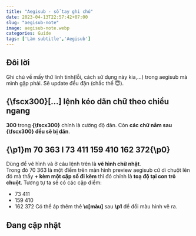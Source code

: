 ```yaml
---
title: "Aegisub - sổ tay ghi chú"
date: 2023-04-13T22:57:42+07:00
slug: "aegisub-note"
image: aegisub-note.webp
categories: Guide
tags: ['Làm subtitle','Aegisub']
---
```

## Đôi lời   
Ghi chú về mấy thứ linh tinh(lỗi, cách sử dụng này kia,...) trong aegisub mà mình gặp phải. Sẽ update đều đặn (chắc thế 😇).   
## {\fscx300}[...] lệnh kéo dãn chữ theo chiều ngang
**300** trong **{\fscx300}** chính là cường độ dãn. Còn **các chữ nằm sau {\fscx300} đều sẽ bị dãn**. 
## {\p1}m 70 363 l 73 411 159 410 162 372{\p0}
Dùng để vẽ hình và ở câu lệnh trên là **vẽ hình chữ nhật**.   
Trong đó 70 363 là một điểm trên màn hình preview aegisub cứ di chuột lên đó mà thấy **+ kèm một cặp số đi kèm** thì đó chính là **toạ độ tại con trỏ chuột**.
Tương tự ta sẽ có các cặp điểm:
- 73 411
- 159 410
- 162 372
Có thể áp thêm thẻ **\c[màu]** sau **\p1** để đổi màu hình vẽ ra.
## Đang cập nhật
